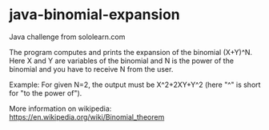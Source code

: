 # java-binomial-expansion
Java challenge from sololearn.com

The program computes and prints the expansion of the binomial (X+Y)^N. 
Here X and Y are variables of the binomial and N is the power of the binomial
and you have to receive N from the user. 

Example: For given N=2, the output must be X^2+2XY+Y^2 
(here "^" is short for "to the power of").

More information on wikipedia:
https://en.wikipedia.org/wiki/Binomial_theorem

